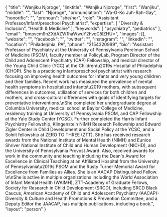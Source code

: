 {
  "title": "Wanjiku Njoroge",
  "linktitle": "Wanjiku Njoroge",
  "first": "Wanjiku",
  "middle": "",
  "last": "Njoroge",
  "pronunciation": "Wa-G-Ko Juh-Rah-Gay",
  "honorific": "",
  "pronoun": "she/her",
  "role": "Assisitant Professor/Infant/preschool Psychiatrist",
  "expertise": [
    "Diversity & Inclusion",
    "Health & Medicine"
  ],
  "keywords": [
    "psychiatry",
    "pediatrics"
  ],
  "email": "bmpvcm9nZXdAZW1haWwuY2hvcC5lZHU=",
  "images": [],
  "website": "",
  "facebook": "",
  "twitter": "",
  "instagram": "",
  "linkedin": "",
  "location": "Philadelphia, PA",
  "phone": "2154320999",
  "bio": "Assistant Professor of Psychiatry at the University of Pennsylvania Perelman School of Medicine (PSOM), faculty member at PolicyLab, Program Director of the Child and Adolescent Psychiatry (CAP) Fellowship, and medical director of the Young Child Clinic (YCC) at the Children\u2019s Hospital of Philadelphia (CHOP). She is a practicing infant/preschool psychiatrist with research focusing on improving health outcomes for infants and very young children and their families.  Recent work has measured the prevalence of mental health symptoms in hospitalized infants\u2019 mothers, with subsequent differences in outcomes, utilization of services for both children and mothers, and cross-cultural differences with goals of identifying targets for preventative interventions.\nShe completed her undergraduate degree at Columbia University, medical school at Baylor College of Medicine, residency training at University of Pennsylvania PSOM, and CAP Fellowship at the Yale Study Center (YCSC). Further completed the Harris Infant Psychiatry Fellowship, Klingenstein NIMH Research Fellowship and Edward Zigler Center in Child Development and Social Policy at the YCSC, and a Solnit fellowship at ZERO TO THREE (ZTT). She has received research awards from the National Institute of Mental Health (NIMH) and Eunice Shriver National Institute of Child and Human Development (NICHD), and the University of Pennsylvania Provost Award. Also, received awards for work in the community and teaching including the Dean's Award for Excellence in Clinical Teaching at an Affiliated Hospital from the University of Pennsylvania\u2019s PSOM and the Rusty Turner Memorial Award for Excellence from Families as Allies. She is an AACAP Distinguished Fellow.  \n\nShe is active in multiple organizations including the World Association of Infant Mental Health (WAIMH), ZTT-Academy of Graduate Fellows, Society for Research in Child Development (SRCD), including SRCD Black Caucus, American Academy of Child and Adolescent Psychiatry (AACAP)- Diversity & Culture and Health Promotions & Prevention Committee, and a Deputy Editor the JAACAP, has multiple publications, including a book.",
  "layout": "person"
}
